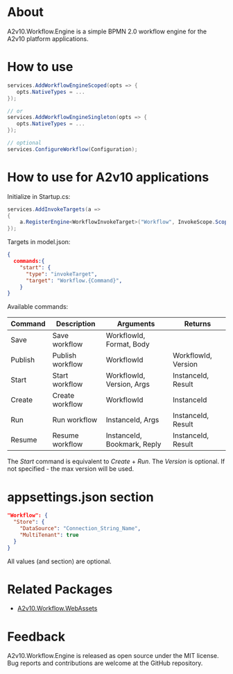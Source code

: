 ﻿# About
A2v10.Workflow.Engine is a simple BPMN 2.0 workflow engine 
for the A2v10 platform applications.


# How to use

```csharp
services.AddWorkflowEngineScoped(opts => {
   opts.NativeTypes = ...
});

// or 
services.AddWorkflowEngineSingleton(opts => {
   opts.NativeTypes = ...
});

// optional
services.ConfigureWorkflow(Configuration);
```

# How to use for A2v10 applications

Initialize in Startup.cs:
```csharp
services.AddInvokeTargets(a =>
{
    a.RegisterEngine<WorkflowInvokeTarget>("Workflow", InvokeScope.Scoped);
});
```

Targets in model.json:
```json
{
  commands:{
    "start": {
      "type": "invokeTarget",
      "target": "Workflow.{Command}",
    }
}
```
Available commands:

|Command| Description     |Arguments                  |Returns            |
|-------|-----------------|------------------------   |-------------------|
|Save   | Save workflow   |WorkflowId, Format, Body   |                   |
|Publish| Publish workflow|WorkflowId                 |WorkflowId, Version|
|Start  | Start workflow  |WorkflowId, Version, Args  |InstanceId, Result |
|Create | Create workflow |WorkflowId                 |InstanceId         |
|Run    | Run workflow    |InstanceId, Args           |InstanceId, Result |
|Resume | Resume workflow |InstanceId, Bookmark, Reply|InstanceId, Result |

The *Start* command is equivalent to *Create* + *Run*.
The *Version* is optional. If not specified - the max version will be used.


# appsettings.json section

```json
"Workflow": {
  "Store": {
    "DataSource": "Connection_String_Name",
    "MultiTenant": true
  }
}
```

All values (and section) are optional.


# Related Packages

* [A2v10.Workflow.WebAssets](https://www.nuget.org/packages/A2v10.Workflow.WebAssets)

# Feedback

A2v10.Workflow.Engine is released as open source under the MIT license. 
Bug reports and contributions are welcome at the GitHub repository.
